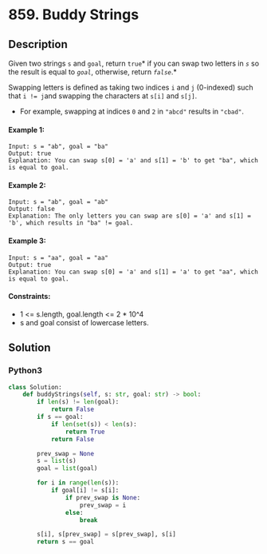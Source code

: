 # 859. Buddy Strings


## Description
Given two strings `s` and `goal`, return `true`* if you can swap two letters in *`s`* so the result is equal to *`goal`*, otherwise, return *`false`*.*

Swapping letters is defined as taking two indices `i` and `j` (0-indexed) such that `i != j`and swapping the characters at `s[i]` and `s[j]`.

-   For example, swapping at indices `0` and `2` in `"abcd"` results in `"cbad"`.

#### Example 1:
```
Input: s = "ab", goal = "ba"
Output: true
Explanation: You can swap s[0] = 'a' and s[1] = 'b' to get "ba", which is equal to goal.
```

#### Example 2:
```
Input: s = "ab", goal = "ab"
Output: false
Explanation: The only letters you can swap are s[0] = 'a' and s[1] = 'b', which results in "ba" != goal.
```

#### Example 3:
```
Input: s = "aa", goal = "aa"
Output: true
Explanation: You can swap s[0] = 'a' and s[1] = 'a' to get "aa", which is equal to goal.
```

#### Constraints:
- 1 <= s.length, goal.length <= 2 * 10^4
- s and goal consist of lowercase letters.


## Solution

### Python3
```python
class Solution:
    def buddyStrings(self, s: str, goal: str) -> bool:
        if len(s) != len(goal):
            return False
        if s == goal:
            if len(set(s)) < len(s):
                return True
            return False

        prev_swap = None
        s = list(s)
        goal = list(goal)

        for i in range(len(s)):
            if goal[i] != s[i]:
                if prev_swap is None:
                    prev_swap = i
                else:
                    break

        s[i], s[prev_swap] = s[prev_swap], s[i]
        return s == goal
```
